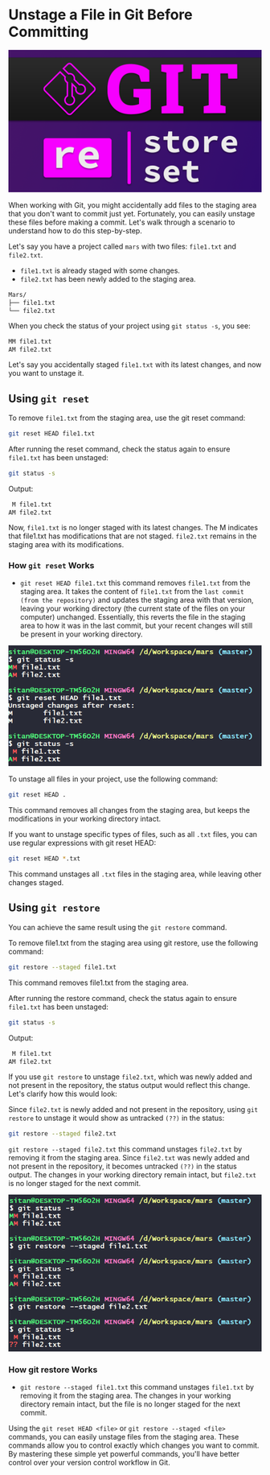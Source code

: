 # Unstage a File in Git Before Committing

![Logo](logo.png)

When working with Git, you might accidentally add files to the staging area that you don't want to commit just yet. Fortunately, you can easily unstage these files before making a commit. Let's walk through a scenario to understand how to do this step-by-step.

Let's say you have a project called `mars` with two files: `file1.txt` and `file2.txt`.

- `file1.txt` is already staged with some changes.
- `file2.txt` has been newly added to the staging area.

```
Mars/
├── file1.txt
└── file2.txt
```

When you check the status of your project using `git status -s`, you see:

```
MM file1.txt
AM file2.txt
```

Let's say you accidentally staged `file1.txt` with its latest changes, and now you want to unstage it.

## Using `git reset`

To remove `file1.txt` from the staging area, use the git reset command:

```sh
git reset HEAD file1.txt
```

After running the reset command, check the status again to ensure `file1.txt` has been unstaged:

```sh
git status -s
```

Output:

```
 M file1.txt
AM file2.txt
```

Now, `file1.txt` is no longer staged with its latest changes. The M indicates that file1.txt has modifications that are not staged. `file2.txt` remains in the staging area with its modifications.

### How `git reset` Works

- `git reset HEAD file1.txt` this command removes `file1.txt` from the staging area. It takes the content of `file1.txt` from the `last commit (from the repository)` and updates the staging area with that version, leaving your working directory (the current state of the files on your computer) unchanged. Essentially, this reverts the file in the staging area to how it was in the last commit, but your recent changes will still be present in your working directory.

![reset](reset.png)

To unstage all files in your project, use the following command:

```sh
git reset HEAD .
```

This command removes all changes from the staging area, but keeps the modifications in your working directory intact.

If you want to unstage specific types of files, such as all `.txt` files, you can use regular expressions with git reset HEAD:

```sh
git reset HEAD *.txt
```

This command unstages all `.txt` files in the staging area, while leaving other changes staged.


## Using `git restore`

You can achieve the same result using the `git restore` command.

To remove file1.txt from the staging area using git restore, use the following command:

```sh
git restore --staged file1.txt
```

This command removes file1.txt from the staging area.

After running the restore command, check the status again to ensure `file1.txt` has been unstaged:

```sh
git status -s
```

Output:

```
 M file1.txt
AM file2.txt
```

If you use `git restore` to unstage `file2.txt`, which was newly added and not present in the repository, the status output would reflect this change. Let's clarify how this would look:

Since `file2.txt` is newly added and not present in the repository, using `git restore` to unstage it would show as untracked `(??)` in the status:

```sh
git restore --staged file2.txt
```

`git restore --staged file2.txt` this command unstages `file2.txt` by removing it from the staging area. Since `file2.txt` was newly added and not present in the repository, it becomes untracked `(??)` in the status output. The changes in your working directory remain intact, but `file2.txt` is no longer staged for the next commit.

![restore](restore.png)

### How git restore Works
- `git restore --staged file1.txt` this command unstages `file1.txt` by removing it from the staging area. The changes in your working directory remain intact, but the file is no longer staged for the next commit.

Using the `git reset HEAD <file>` or `git restore --staged <file>` commands, you can easily unstage files from the staging area. These commands allow you to control exactly which changes you want to commit. By mastering these simple yet powerful commands, you'll have better control over your version control workflow in Git.